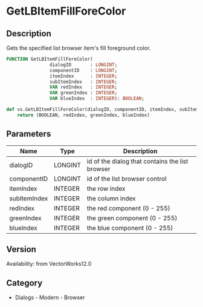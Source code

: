 # GetLBItemFillForeColor

## Description
Gets the specified list browser item's fill foreground color.

```pascal
FUNCTION GetLBItemFillForeColor(
				dialogID       : LONGINT;
				componentID    : LONGINT;
				itemIndex      : INTEGER;
				subItemIndex   : INTEGER;
				VAR redIndex   : INTEGER;
				VAR greenIndex : INTEGER;
				VAR blueIndex  : INTEGER): BOOLEAN;
```

```python
def vs.GetLBItemFillForeColor(dialogID, componentID, itemIndex, subItemIndex):
    return (BOOLEAN, redIndex, greenIndex, blueIndex)
```

## Parameters
|Name|Type|Description|
|---|---|---|
|dialogID|LONGINT|id of the dialog that contains the list browser|
|componentID|LONGINT|id of the list browser control|
|itemIndex|INTEGER|the row index|
|subItemIndex|INTEGER|the column index|
|redIndex|INTEGER|the red component (0 - 255)|
|greenIndex|INTEGER|the green component (0 - 255)|
|blueIndex|INTEGER|the blue component (0 - 255)|

## Version
Availability: from VectorWorks12.0

## Category
* Dialogs - Modern - Browser

